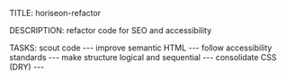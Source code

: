 TITLE:
    horiseon-refactor

DESCRIPTION:
    refactor code for SEO and accessibility

TASKS:
    scout code --- 
    improve semantic HTML --- 
    follow accessibility standards --- 
    make structure logical and sequential --- 
    consolidate CSS (DRY) --- 